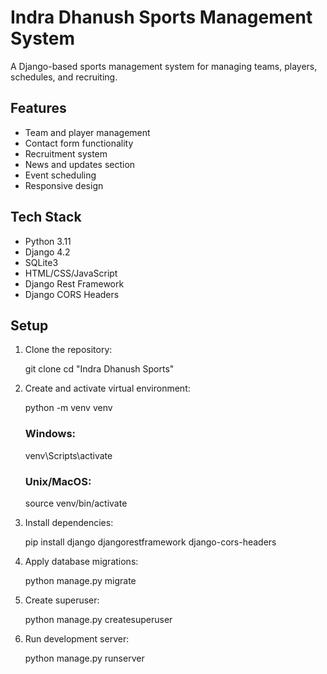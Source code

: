 # Indra Dhanush Sports Management System

A Django-based sports management system for managing teams, players, schedules, and recruiting.

## Features

- Team and player management
- Contact form functionality
- Recruitment system
- News and updates section
- Event scheduling
- Responsive design

## Tech Stack

- Python 3.11
- Django 4.2
- SQLite3
- HTML/CSS/JavaScript
- Django Rest Framework
- Django CORS Headers

## Setup

1. Clone the repository:

    git clone <repository-url>
    cd "Indra Dhanush Sports"

2. Create and activate virtual environment:

    python -m venv venv
    ### Windows:
    venv\Scripts\activate
    ### Unix/MacOS:
    source venv/bin/activate

3. Install dependencies:

    pip install django djangorestframework django-cors-headers

4. Apply database migrations:

    python manage.py migrate

5. Create superuser:

    python manage.py createsuperuser

6. Run development server:

    python manage.py runserver
